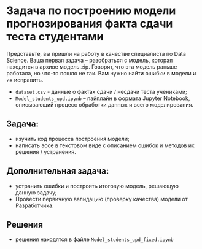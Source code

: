 # Задача по построению модели прогнозирования факта сдачи теста студентами

Представьте, вы пришли на работу в качестве специалиста по Data Science. Ваша первая задача – разобраться с модель, которая находится в архиве модель.zip. Говорят, что эта модель раньше работала, но что-то пошло не так. Вам нужно найти ошибки в модели и их исправить.

- `dataset.csv` - данные о фактах сдачи / несдачи теста учениками;
- `Model_students_upd.ipynb` – пайплайн в формата Jupyter Notebook, описывающий процесс обработки данных и всего моделирования.

## Задача:
- изучить код процесса построения модели;
- написать эссе в текстовом виде с описанием ошибок и методов их решения / устранения.

## Дополнительная задача:
- устранить ошибки и построить итоговую модель, решающую данную задачу;
- Провести первичную валидацию (проверку качества) модели от Разработчика.

## Решения
- решения находятся в файле `Model_students_upd_fixed.ipynb`
